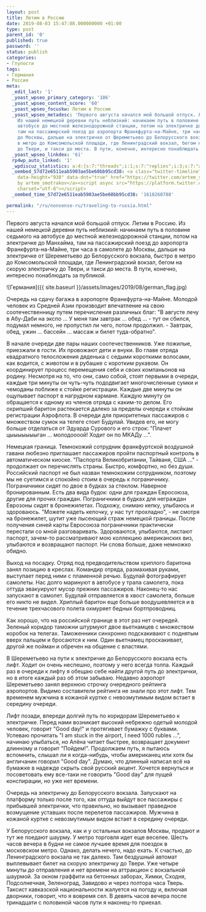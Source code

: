 ```yaml
---
layout: post
title: Летим в Россию
date: 2019-08-03 15:47:08.000000000 +01:00
type: post
parent_id: '0'
published: true
password: ''
status: publish
categories:
- Глупости
tags:
- Германия
- Россия
meta:
  _edit_last: '1'
  _yoast_wpseo_primary_category: '186'
  _yoast_wpseo_content_score: '60'
  _yoast_wpseo_focuskw: Летим в Россию
  _yoast_wpseo_metadesc: 'Первого августа начался мой большой отпуск. Летим в Россию.
    Из нашей немецкой деревни путь неблизкий: начинаем путь в половине седьмого на
    автобусе до местной железнодорожной станции, потом на электричке до Манхайма,
    там на пассажирский поезд до аэропорта Франкфурта-на-Майне, три часа в самолете
    до Москвы, дальше на электричке от Шереметьево до Белорусского вокзала, быстро
    в метро до Комсомольской площади, где Ленинградский вокзал, бегом на скорую электричку
    до Твери, и такси до места. В пути, конечно, интересно понаблюдать за публикой.'
  _yoast_wpseo_linkdex: '61'
  rp4wp_auto_linked: '1'
  _wpdiscuz_statistics: a:4:{s:7:"threads";i:1;s:7:"replies";i:3;s:7:"authors";i:3;s:14:"recent_authors";a:3:{i:0;O:8:"stdClass":3:{s:20:"comment_author_email";s:25:"artem.smotrakov@gmail.com";s:14:"comment_author";s:5:"Artem";s:7:"user_id";s:1:"1";}i:1;O:8:"stdClass":3:{s:20:"comment_author_email";s:24:"igor.ignatyev@oracle.com";s:14:"comment_author";s:4:"Igor";s:7:"user_id";s:1:"0";}i:2;O:8:"stdClass":3:{s:20:"comment_author_email";s:25:"igor.v.ignatiev@gmail.com";s:14:"comment_author";s:4:"Igor";s:7:"user_id";s:1:"0";}}}
  _oembed_57d72e6511eab5903ae5be60bb95cd38: <a class="twitter-timeline" data-width="625"
    data-height="938" data-dnt="true" href="https://twitter.com/artem_smotrakov?ref_src=twsrc%5Etfw">Tweets
    by artem_smotrakov</a><script async src="https://platform.twitter.com/widgets.js"
    charset="utf-8"></script>
  _oembed_time_57d72e6511eab5903ae5be60bb95cd38: '1618260788'

permalink: "/ru/nonsense-ru/traveling-to-russia.html"
---
```



Первого августа начался мой большой отпуск. Летим в Россию. Из нашей немецкой деревни путь неблизкий: начинаем путь в половине седьмого на автобусе до местной железнодорожной станции, потом на электричке до Манхайма, там на пассажирский поезд до аэропорта Франкфурта-на-Майне, три часа в самолете до Москвы, дальше на электричке от Шереметьево до Белорусского вокзала, быстро в метро до Комсомольской площади, где Ленинградский вокзал, бегом на скорую электричку до Твери, и такси до места. В пути, конечно, интересно понаблюдать за публикой.





![Германия]({{ site.baseurl }}/assets/images/2019/08/german_flag.jpg)



  
  




Очередь на сдачу багажа в аэропорте Франкфурта-на-Майне. Молодой человек из Средней Азии производит впечатление на свою соотечественницу путем перечисления различных благ: "В августе лечу в Абу-Даби на экспо ... У меня там завтрак ... обед ... - тут он сбился, подумал немного, не пропустил ли чего, потом продолжил. - Завтрак, обед, ужин ... бассейн ... массаж и билет туда-обратно".





В начале очереди две пары наших соотечественников. Уже пожилые, приезжали в гости. Их провожают дети и внуки. Во главе отряда квадратного телосложения дяденька с седыми короткими волосами, как водится, с животом и в рубашке с коротким рукавом. Он координирует процесс перемещения себя и своих компаньонов на родину. Несмотря на то, что они, само собой, стоят первыми в очереди, каждые три минуты он чуть-чуть пододвигает многочисленные сумки и чемоданы поближе к стойке регистрации. Каждые две минуты он ощупывает паспорт в нагрудном кармане. Каждую минуту он обращается к одному из членов отряда с каким-то делом. Его охрипший баритон растекается далеко за пределы очереди к стойкам регистрации Аэрофлота. В очереди для приоритетных пассажиров с множеством сумок на телеге стоит Будулай. Увидев его, не могу больше отделаться от Эдуарда Сурового и его строк: "Плачет цыыыыыыыган ... молодоооой! Ходит он по МКАДу ...".





Немецкая граница. Темнокожий сотрудник франкфуртской воздушной гавани любезно приглашает пассажиров пройти паспортный контроль в автоматическом киоске. "Паспорта Великобритании, Тайваня, США ..." - продолжает он перечислять страны. Быстро, комфортно, но без души. Российский паспорт не был назван темнокожим сотрудником, поэтому мы не суетимся и спокойно стоим в очередь к пограничнику. Пограничники сидят по двое в будках за стеклом. Наверное бронированным. Есть два вида будок: одни для граждан Евросоюза, другие для прочих граждан. Пограничники в будках для неграждан Еврозоны сидят в бронежилетах. Подхожу, снимаю кепку, улыбаюсь и здороваюсь. "Можете надеть кепочку, у нас тут прохладно", - не смотря на бронежилет, шутит уже лысеющий страж немецкой границы. После получения синей карты Евросоюза пограничники практически перестали со мной разговаривать. Здороваются, улыбаются, листают паспорт, зачем-то рассматривают мою коллекцию американских виз, улыбаются и возвращают паспорт. Ни слова больше, даже немножко обидно.





Выход на посадку. Отряд под предводительством хриплого баритона занял позицию в креслах. Командир отряда, размахивая руками, выступает перед ними с пламенной речью. Будулай фотографирует самолеты. Нас долго маринуют в автобусе у трапа самолета, пока оттуда эвакуируют мусор прежних пассажиров. Наконец-то нас запускают в самолет. Будулай отправляется в хвост самолета, больше его никто не видел. Хриплый баритон еще больше воодушевляется и в течение трехчасового полета охмуряет бедных бортпроводниц.





Как хорошо, что на российской границе в этот раз нет очередей. Зеленый коридор таможни штурмуют двое вьетнамцев с множеством коробок на телегах. Таможенники синхронно подскакивают с поднятым вверх пальцем и бросаются к ним. Один вьетнамец проскакивает, другой же пойман и обречен на общение с властями.





В Шереметьево на пути к электричке до Белорусского вокзала есть лифт. Ходит он очень неспешно, поэтому у него всегда толпа. Каждый раз в очереди к лифту я обещаю себе найти другой путь до электрички, но в итоге каждый раз об этом забываю. Недавно аэропорт Шереметьево занял верхнюю строчку очередного рейтинга аэропортов. Видимо составители рейтинга не знали про этот лифт. Тем временем мужчина в кожаной куртке с невозмутимым видом встает в середину очереди.





Лифт позади, впереди долгий путь по коридорам Шереметьево к электричке. Перед нами возникает высокий небрежно одетый молодой человек, говорит "Good day!" и протягивает бумажку с буквами. Успеваю прочитать "I am stuck in the airport, I need 1000 rubles ...", начинаю улыбаться, но Алёна читает быстрее, возвращает документ длинному и говорит "Пойдем!". Продолжаем путь, я пытаюсь вспомнить, слышал ли я когда-нибудь, чтобы американец или хотя бы англичанин говорил "Good day". Думаю, что длинный написал всё на бумажке в надежде скрыть свой русский акцент. Хочется вернуться и посоветовать ему все-таки не говорить "Good day" для пущей конспирации, но уже нет времени.





Очередь на электричку до Белорусского вокзала. Запускают на платформу только после того, как оттуда выйдут все пассажиры с прибывшей электрички, что правильно, но вызывает праведное возмущение уставших после перелетов пассажиров. Мужчина в кожаной куртке с невозмутимым видом встает в середину очереди.





У Белорусского вокзала, как и у остальных вокзалов Москвы, продают и тут же поедают шаурму. У метро торговля идет еще веселее. Шесть часов вечера в будни не самое лучшее время для поездок в московском метро. Однако, делать нечего, надо ехать. К счастью, до Ленинградского вокзала не так далеко. Там бездушный автомат выплевывает билет на скорую электричку до Твери. Уже четыре минуты до отправления и нет времени на аттракцион с вокзальной шаурмой. За окном граффити на бетонных заборах, Химки, Сходня, Подсолнечная, Зеленоград, Завидово и через полтора часа Тверь. Таксист кавказской национальности жалуется на погоду и, включая дворники, говорит, что я вовремя сел. В девять часов вечера после тринадцати с половиной часов пути я наконец-то приехал.



